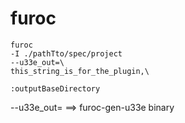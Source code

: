 # furoc

```
furoc 
-I ./pathTto/spec/project
--u33e_out=\
this_string_is_for_the_plugin,\

:outputBaseDirectory

```

--u33e_out= ==> furoc-gen-u33e binary
